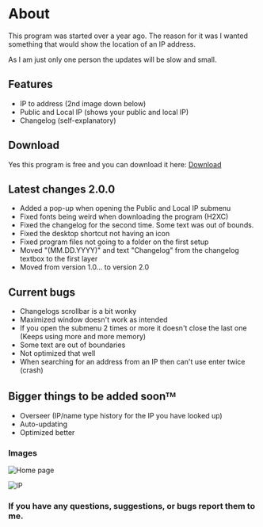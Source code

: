 # About
This program was started over a year ago. The reason for it was I wanted something that would show the location of an IP address.

As I am just only one person the updates will be slow and small.

## Features
- IP to address (2nd image down below)
- Public and Local IP (shows your public and local IP)
- Changelog (self-explanatory)

## Download
Yes this program is free and you can download it here: [Download](https://github.com/Harmless05/H2XC/raw/main/H2XC.msi)

## Latest changes 2.0.0
 - Added a pop-up when opening the Public and Local IP submenu
 - Fixed fonts being weird when downloading the program (H2XC)
 - Fixed the changelog for the second time. Some text was out of bounds.
 - Fixed the desktop shortcut not having an icon
 - Fixed program files not going to a folder on the first setup
 - Moved "(MM.DD.YYYY)" and text "Changelog" from the changelog textbox to the first layer
 - Moved from version 1.0... to version 2.0

## Current bugs
- Changelogs scrollbar is a bit wonky
- Maximized window doesn't work as intended
- If you open the submenu 2 times or more it doesn't close the last one (Keeps using more and more memory)
- Some text are out of boundaries
- Not optimized that well
- When searching for an address from an IP then can't use enter twice (crash)

## Bigger things to be added soonᵀᴹ
- Overseer (IP/name type history for the IP you have looked up)
- Auto-updating
- Optimized better

### Images

![Home page](https://cdn.discordapp.com/attachments/595392516195483720/900748613376966706/Home.png)

![IP](https://cdn.discordapp.com/attachments/595392516195483720/900748625590751272/IP-address.png)

### If you have any questions, suggestions, or bugs report them to me.
